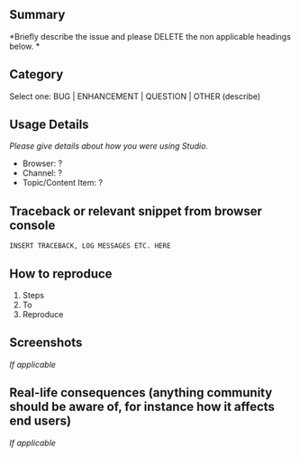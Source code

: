 ## Summary

*Briefly describe the issue and please DELETE the non applicable headings below. *

## Category

Select one: BUG | ENHANCEMENT | QUESTION | OTHER (describe)

## Usage Details

*Please give details about how you were using Studio.*

 - Browser: ?
 - Channel: ?
 - Topic/Content Item: ?

## Traceback or relevant snippet from browser console

```
INSERT TRACEBACK, LOG MESSAGES ETC. HERE
```

## How to reproduce

1. Steps
2. To
3. Reproduce

## Screenshots

*If applicable*

## Real-life consequences (anything community should be aware of, for instance how it affects end users)

*If applicable*
